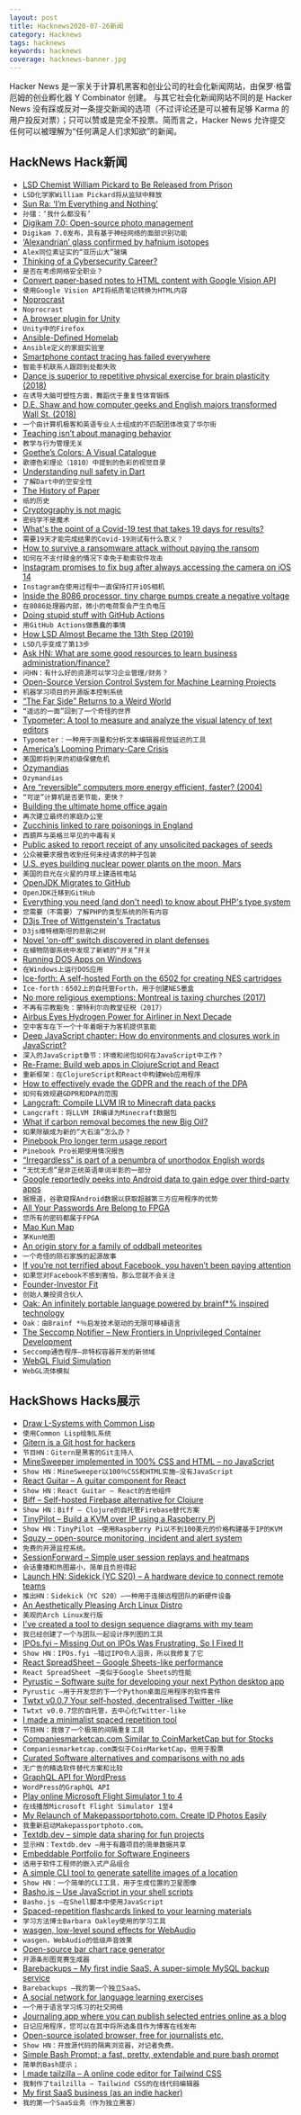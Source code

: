 ```yaml
---
layout: post
title: Hacknews2020-07-26新闻
category: Hacknews
tags: hacknews
keywords: hacknews
coverage: hacknews-banner.jpg
---
```


Hacker News 是一家关于计算机黑客和创业公司的社会化新闻网站，由保罗·格雷厄姆的创业孵化器 Y Combinator 创建。
与其它社会化新闻网站不同的是 Hacker News 没有踩或反对一条提交新闻的选项（不过评论还是可以被有足够 Karma 的用户投反对票）；只可以赞或是完全不投票。简而言之，Hacker News 允许提交任何可以被理解为“任何满足人们求知欲”的新闻。

## HackNews Hack新闻


- [LSD Chemist William Pickard to Be Released from Prison](https://www.psymposia.com/magazine/william-leonard-pickard-lsd/)
- `LSD化学家William Pickard将从监狱中释放`
- [Sun Ra: ‘I’m Everything and Nothing’](https://www.nybooks.com/articles/2020/07/23/sun-ra-everything-nothing/)
- `孙镭：‘我什么都没有’`
- [Digikam 7.0: Open-source photo management](https://www.digikam.org/news/2020-07-19-7.0.0_release_announcement/)
- `Digikam 7.0发布，具有基于神经网络的面部识别功能`
- [‘Alexandrian’ glass confirmed by hafnium isotopes](https://www.nature.com/articles/s41598-020-68089-w)
- `Alex同位素证实的“亚历山大”玻璃`
- [Thinking of a Cybersecurity Career?](https://krebsonsecurity.com/2020/07/thinking-of-a-cybersecurity-career-read-this/)
- `是否在考虑网络安全职业？`
- [Convert paper-based notes to HTML content with Google Vision API](https://itnext.io/convert-paper-based-notes-to-html-content-with-google-vision-api-e398fdb45cb9)
- `使用Google Vision API将纸质笔记转换为HTML内容`
- [Noprocrast](https://tutswiki.com/noprocrast/)
- `Noprocrast`
- [A browser plugin for Unity](https://blog.mozvr.com/a-browser-plugin-for-unity/)
- `Unity中的Firefox`
- [Ansible-Defined Homelab](https://0xc45.com/blog/ansible-defined-homelab/)
- `Ansible定义的家庭实验室`
- [Smartphone contact tracing has failed everywhere](https://eclecticlight.co/2020/07/25/smartphone-contact-tracing-has-failed-everywhere/)
- `智能手机联系人跟踪到处都失败`
- [Dance is superior to repetitive physical exercise for brain plasticity (2018)](https://journals.plos.org/plosone/article?id=10.1371/journal.pone.0196636)
- `在诱导大脑可塑性方面，舞蹈优于重复性体育锻炼`
- [D.E. Shaw and how computer geeks and English majors transformed Wall St. (2018)](https://nymag.com/intelligencer/2018/01/d-e-shaw-the-first-great-quant-hedge-fund.html)
- `一个由计算机极客和英语专业人士组成的不匹配团体改变了华尔街`
- [Teaching isn’t about managing behavior](https://www.theatlantic.com/education/archive/2020/07/reality-pedagogy-teaching-form-protest/614554/)
- `教学与行为管理无关`
- [Goethe’s Colors: A Visual Catalogue](https://www.c82.net/work/?id=380)
- `歌德色彩理论（1810）中提到的色彩的视觉目录`
- [Understanding null safety in Dart](https://dart.dev/null-safety/understanding-null-safety)
- `了解Dart中的空安全性`
- [The History of Paper](https://www.papersizes.org/paper-history-overview.htm)
- `纸的历史`
- [Cryptography is not magic](http://loup-vaillant.fr/articles/crypto-is-not-magic)
- `密码学不是魔术`
- [What's the point of a Covid-19 test that takes 19 days for results?](https://www.buzzfeednews.com/article/davidmack/coronavirus-testing-delays-backlog)
- `需要19天才能完成结果的Covid-19测试有什么意义？`
- [How to survive a ransomware attack without paying the ransom](https://www.bloomberg.com/news/features/2020-07-23/how-to-survive-ransomware-attack-without-paying-ransom)
- `如何在不支付赎金的情况下幸免于勒索软件攻击`
- [Instagram promises to fix bug after always accessing the camera on iOS 14](https://9to5mac.com/2020/07/25/instagram-promises-to-fix-bug-after-being-exposed-by-always-accessing-the-camera-on-ios-14/)
- `Instagram在使用过程中一直保持打开iOS相机`
- [Inside the 8086 processor, tiny charge pumps create a negative voltage](http://www.righto.com/2020/07/inside-8086-processor-tiny-charge-pumps.html)
- `在8086处理器内部，微小的电荷泵会产生负电压`
- [Doing stupid stuff with GitHub Actions](https://devopsdirective.com/posts/2020/07/stupid-github-actions/)
- `用GitHub Actions做愚蠢的事情`
- [How LSD Almost Became the 13th Step (2019)](https://prohbtd.com/read/alcoholics-anonymous-how-lsd-almost-became-the-13th-step/)
- `LSD几乎变成了第13步`
- [Ask HN: What are some good resources to learn business administration/finance?](item?id=23947818)
- `问HN：有什么好的资源可以学习企业管理/财务？`
- [Open-Source Version Control System for Machine Learning Projects](https://dvc.org/)
- `机器学习项目的开源版本控制系统`
- [“The Far Side” Returns to a Weird World](https://www.newyorker.com/culture/culture-desk/the-far-side-returns-to-a-weird-world)
- `“遥远的一面”回到了一个奇怪的世界`
- [Typometer: A tool to measure and analyze the visual latency of text editors](https://pavelfatin.com/typometer/)
- `Typometer：一种用于测量和分析文本编辑器视觉延迟的工具`
- [America’s Looming Primary-Care Crisis](https://www.newyorker.com/science/medical-dispatch/americas-looming-primary-care-crisis)
- `美国即将到来的初级保健危机`
- [Ozymandias](https://www.poetryfoundation.org/poems/46565/ozymandias)
- `Ozymandias`
- [Are “reversible” computers more energy efficient, faster? (2004)](https://www.eetimes.com/are-reversible-computers-more-energy-efficient-faster/)
- `“可逆”计算机是否更节能，更快？ `
- [Building the ultimate home office again](https://www.troyhunt.com/building-the-ultimate-home-office-again/)
- `再次建立最终的家庭办公室`
- [Zucchinis linked to rare poisonings in England](https://www.foodsafetynews.com/2020/07/zucchinis-linked-to-rare-poisonings-in-england/)
- `西葫芦与英格兰罕见的中毒有关`
- [Public asked to report receipt of any unsolicited packages of seeds](http://www.vdacs.virginia.gov//press-releases-200724-seeds.shtml)
- `公众被要求报告收到任何未经请求的种子包装`
- [U.S. eyes building nuclear power plants on the moon, Mars](https://time.com/5871667/nuclear-power-plant-moon/)
- `美国的目光在火星的月球上建造核电站`
- [OpenJDK Migrates to GitHub](https://www.infoq.com/news/2020/07/openjdk-github-migration/)
- `OpenJDK迁移到GitHub`
- [Everything you need (and don't need) to know about PHP's type system](https://thephp.website/en/issue/php-type-system/)
- `您需要（不需要）了解PHP的类型系统的所有内容`
- [D3js Tree of Wittgenstein's Tractatus](https://pbellon.github.io/tractatus-tree/#/)
- `D3js维特根斯坦的悲剧之树`
- [Novel 'on-off' switch discovered in plant defenses](https://phys.org/news/2020-07-on-off-defenses.html)
- `在植物防御系统中发现了新颖的“开关”开关`
- [Running DOS Apps on Windows](https://gekk.info/articles/dosapps.html)
- `在Windows上运行DOS应用`
- [Ice-forth: A self-hosted Forth on the 6502 for creating NES cartridges](https://github.com/RussellSprouts/ice-forth)
- `Ice-forth：6502上的自托管Forth，用于创建NES墨盒`
- [No more religious exemptions: Montreal is taxing churches (2017)](https://montreal.ctvnews.ca/mobile/no-more-religious-exemptions-montreal-is-taxing-churches-1.3415164)
- `不再有宗教豁免：蒙特利尔向教堂征税（2017）`
- [Airbus Eyes Hydrogen Power for Airliner in Next Decade](https://www.ainonline.com/aviation-news/air-transport/2020-07-21/airbus-eyes-hydrogen-power-airliner-next-decade)
- `空中客车在下一个十年着眼于为客机提供氢能`
- [Deep JavaScript chapter: How do environments and closures work in JavaScript?](https://exploringjs.com/deep-js/ch_environments.html)
- `深入的JavaScript章节：环境和闭包如何在JavaScript中工作？`
- [Re-Frame: Build web apps in ClojureScript and React](http://day8.github.io/re-frame/)
- `重新框架：在ClojureScript和React中构建Web应用程序`
- [How to effectively evade the GDPR and the reach of the DPA](https://blog.zoller.lu/2020/05/how-to-effectively-evade-gdpr-and-reach.html)
- `如何有效规避GDPR和DPA的范围`
- [Langcraft: Compile LLVM IR to Minecraft data packs](https://github.com/SuperTails/langcraft)
- `Langcraft：将LLVM IR编译为Minecraft数据包`
- [What if carbon removal becomes the new Big Oil?](https://www.economist.com/the-world-if/2020/07/04/what-if-carbon-removal-becomes-the-new-big-oil)
- `如果除碳成为新的“大石油”怎么办？`
- [Pinebook Pro longer term usage report](https://nibblestew.blogspot.com/2020/07/pinebook-pro-longer-term-usage-report.html)
- `Pinebook Pro长期使用情况报告`
- [“Irregardless” is part of a penumbra of unorthodox English words](https://www.economist.com/books-and-arts/2020/07/25/the-shadowlands-of-language)
- `“无忧无虑”是非正统英语单词半影的一部分`
- [Google reportedly peeks into Android data to gain edge over third-party apps](https://arstechnica.com/tech-policy/2020/07/android-user-data-gives-google-edge-over-third-party-apps-report-says/)
- `据报道，谷歌窥探Android数据以获取超越第三方应用程序的优势`
- [All Your Passwords Are Belong to FPGA](https://hackaday.com/2020/05/15/all-your-passwords-are-belong-to-fpga/)
- `您所有的密码都属于FPGA`
- [Mao Kun Map](https://en.wikipedia.org/wiki/Mao_Kun_map)
- `茅Kun地图`
- [An origin story for a family of oddball meteorites](https://phys.org/news/2020-07-story-family-oddball-meteorites.html)
- `一个奇怪的陨石家族的起源故事`
- [If you’re not terrified about Facebook, you haven’t been paying attention](https://www.theguardian.com/commentisfree/2020/jul/26/with-facebook-we-are-already-through-the-looking-glass)
- `如果您对Facebook不感到害怕，那么您就不会关注`
- [Founder-Investor Fit](https://nbt.substack.com/p/founder-investor-fit)
- `创始人兼投资合伙人`
- [Oak: An infinitely portable language powered by brainf*% inspired technology](https://github.com/adam-mcdaniel/oakc)
- `Oak：由Brainf *％启发技术驱动的无限可移植语言`
- [The Seccomp Notifier – New Frontiers in Unprivileged Container Development](https://people.kernel.org/brauner/the-seccomp-notifier-new-frontiers-in-unprivileged-container-development)
- `Seccomp通告程序–非特权容器开发的新领域`
- [WebGL Fluid Simulation](https://paveldogreat.github.io/WebGL-Fluid-Simulation/?play)
- `WebGL流体模拟`


## HackShows Hacks展示

- [ Draw L-Systems with Common Lisp](https://github.com/FdelMazo/cl-aristid)
- `使用Common Lisp绘制L系统`
- [ Gitern is a Git host for hackers](https://gitern.com)
- `节目HN：Gitern是黑客的Git主持人`
- [ MineSweeper implemented in 100% CSS and HTML – no JavaScript](https://github.com/propjockey/css-sweeper#readme)
- `Show HN：MineSweeper以100％CSS和HTML实施–没有JavaScript`
- [ React Guitar – A guitar component for React](https://react-guitar.com)
- `Show HN：React Guitar – React的吉他组件`
- [ Biff – Self-hosted Firebase alternative for Clojure](https://findka.com/biff/)
- `Show HN：Biff – Clojure的自托管Firebase替代方案`
- [ TinyPilot – Build a KVM over IP using a Raspberry Pi](https://mtlynch.io/tinypilot/)
- `Show HN：TinyPilot –使用Raspberry Pi以不到100美元的价格构建基于IP的KVM`
- [ Squzy – open-source monitoring, incident and alert system](https://github.com/squzy/squzy)
- `免费的开源监控系统。 `
- [ SessionForward – Simple user session replays and heatmaps](https://www.sessionforward.com/)
- `会话重播和热图最小，简单且负担得起`
- [Launch HN: Sidekick (YC S20) – A hardware device to connect remote teams](item?id=23928666)
- `推出HN：Sidekick（YC S20）–一种用于连接远程团队的新硬件设备`
- [ An Aesthetically Pleasing Arch Linux Distro](https://archcraft-os.github.io/)
- `美观的Arch Linux发行版`
- [ I've created a tool to design sequence diagrams with my team](https://diagrams.menduz.com)
- `我已经创建了一个与团队一起设计序列图的工具`
- [ IPOs.fyi – Missing Out on IPOs Was Frustrating, So I Fixed It](https://ipos.fyi)
- `Show HN：IPOs.fyi –错过IPO令人沮丧，所以我修复了它`
- [ React SpreadSheet – Google Sheets-like performance](http://rowsncolumns.app)
- `React SpreadSheet –类似于Google Sheets的性能`
- [ Pyrustic – Software suite for developing your next Python desktop app](https://pyrustic.github.io)
- `Pyrustic –用于开发您的下一个Python桌面应用程序的软件套件`
- [ Twtxt v0.0.7 Your self-hosted, decentralised Twitter -like](https://github.com/prologic/twtxt/releases/tag/0.0.7)
- `Twtxt v0.0.7您的自托管，去中心化Twitter-like`
- [ I made a minimalist spaced repetition tool](https://memordo.com)
- `节目HN：我做了一个极简的间隔重复工具`
- [ Companiesmarketcap.com Similar to CoinMarketCap but for Stocks](https://companiesmarketcap.com/)
- `Companiesmarketcap.com类似于CoinMarketCap，但用于股票`
- [ Curated Software alternatives and comparisons with no ads](https://hackerspad.net/)
- `无广告的精选软件替代方案和比较`
- [ GraphQL API for WordPress](https://github.com/GraphQLAPI/graphql-api)
- `WordPress的GraphQL API`
- [ Play online Microsoft Flight Simulator 1 to 4](https://github.com/s-macke/FSHistory)
- `在线播放Microsoft Flight Simulator 1至4`
- [ My Relaunch of Makepassportphoto.com. Create ID Photos Easily](https://makepassportphoto.com/)
- `我重新启动Makepassportphoto.com。`
- [ Textdb.dev – simple data sharing for fun projects](https://textdb.dev)
- `显示HN：Textdb.dev –用于有趣项目的简单数据共享`
- [ Embeddable Portfolio for Software Engineers](https://hyperlog.io)
- `适用于软件工程师的嵌入式产品组合`
- [ A simple CLI tool to generate satellite images of a location](https://github.com/plant99/felicette)
- `Show HN：一个简单的CLI工具，用于生成位置的卫星图像`
- [ Basho.js – Use JavaScript in your shell scripts](https://www.bashojs.org)
- `Basho.js –在Shell脚本中使用JavaScript`
- [ Spaced-repetition flashcards linked to your learning materials](https://www.iDoRecall.com/)
- `学习方法博士Barbara Oakley使用的学习工具`
- [ wasgen, low-level sound effects for WebAudio](https://github.com/andyhall/wasgen)
- `wasgen，WebAudio的低级声音效果`
- [ Open-source bar chart race generator](https://fabdevgit.github.io/barchartrace/)
- `开源条形图竞赛生成器`
- [ Barebackups – My first indie SaaS. A super-simple MySQL backup service](http://barebackups.com/)
- `Barebackups –我的第一个独立SaaS。`
- [ A social network for language learning exercises](https://stessaluna.com)
- `一个用于语言学习练习的社交网络`
- [ Journaling app where you can publish selected entries online as a blog](https://apps.apple.com/us/app/id1512723406)
- `日记应用程序，您可以在其中将所选条目作为博客在线发布`
- [ Open-source isolated browser, free for journalists etc.](https://github.com/dosyago/BrowserGap)
- `Show HN：开放源代码的隔离浏览器，对记者免费。`
- [ Simple Bash Prompt; a fast, pretty, extendable and pure bash prompt](https://github.com/brujoand/sbp)
- `简单的Bash提示；`
- [ I made tailzilla – A online code editor for Tailwind CSS](https://tailzilla.app/)
- `我制作了tailzilla – Tailwind CSS的在线代码编辑器`
- [ My first SaaS business (as an indie hacker)](https://www.dpulls.com/)
- `我的第一个SaaS业务（作为独立黑客）`

